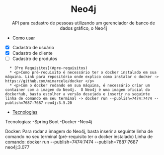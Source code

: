 <h1 align="center">Neo4j</h1>

<p align="center">API para cadastro de pessoas utilizando um gerenciador de banco de dados gráfico, o Neo4j</p>


   * [Como usar](#como-usar)

- [x] Cadastro de usuário
- [x] Cadastro de cliente
- [ ] Cadastro de produtos

<!--ts-->

      * [Pre Requisitos](#pre-requisitos)
      * <p>Como pré-requisito é necessário ter o docker instalado em sua máquina. Link para repositório onde explico como instalar o docker -> https://github.com/mimarcele/docker </p>
      * <p>Com o docker rodando em sua máquina, é necessário criar um container com a imagem do Neo4j.  O Neo4j é uma imagem oficial do dockerhub, basta escolher a versão desejada e inserir na seguinte linha de comando em seu terminal -> docker run --publish=7474:7474 --publish=7687:7687 neo4j:3.5.20
 </p>
 
   * [Tecnologias](#tecnologias)
<!--te-->



Tecnologias: -Spring Boot -Docker -Neo4j

Docker: Para rodar a imagem do Neo4j, basta inserir a seguinte linha de comando no seu terminal (pré-requisito ter o docker instalado) Linha de comando: docker run --publish=7474:7474 --publish=7687:7687 neo4j:3.077
